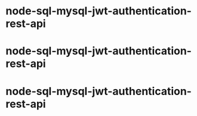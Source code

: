 # node-sql-mysql-jwt-authentication-rest-api
# node-sql-mysql-jwt-authentication-rest-api
# node-sql-mysql-jwt-authentication-rest-api
